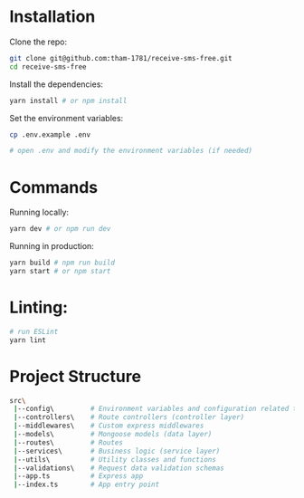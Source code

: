 # Installation
Clone the repo:
```sh
git clone git@github.com:tham-1781/receive-sms-free.git
cd receive-sms-free
```
Install the dependencies:
```sh
yarn install # or npm install
```
Set the environment variables:
```sh
cp .env.example .env

# open .env and modify the environment variables (if needed)
```

# Commands
Running locally:
```sh
yarn dev # or npm run dev
```

Running in production:
```sh
yarn build # npm run build
yarn start # or npm start
```

# Linting:
```sh
# run ESLint
yarn lint
```

# Project Structure
```sh
src\
 |--config\         # Environment variables and configuration related things
 |--controllers\    # Route controllers (controller layer)
 |--middlewares\    # Custom express middlewares
 |--models\         # Mongoose models (data layer)
 |--routes\         # Routes
 |--services\       # Business logic (service layer)
 |--utils\          # Utility classes and functions
 |--validations\    # Request data validation schemas
 |--app.ts          # Express app
 |--index.ts        # App entry point

```
